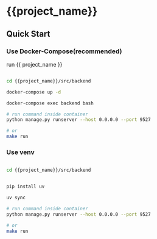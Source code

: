 {{project_name}}
=====


## Quick Start


### Use Docker-Compose(recommended)

run {{ project_name }}

```bash

cd {{project_name}}/src/backend

docker-compose up -d 

docker-compose exec backend bash

# run command inside container
python manage.py runserver --host 0.0.0.0 --port 9527

# or
make run

```

### Use venv


```bash

cd {{project_name}}/src/backend


pip install uv

uv sync

# run command inside container
python manage.py runserver --host 0.0.0.0 --port 9527

# or
make run

```
